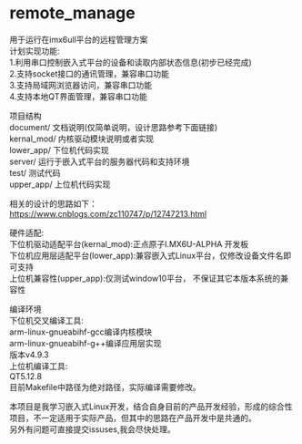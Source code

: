 # remote_manage
用于运行在imx6ull平台的远程管理方案  
计划实现功能:  
1.利用串口控制嵌入式平台的设备和读取内部状态信息(初步已经完成)  
2.支持socket接口的通讯管理，兼容串口功能  
3.支持局域网浏览器访问，兼容串口功能  
4.支持本地QT界面管理，兼容串口功能  
  
项目结构  
document/   文档说明(仅简单说明，设计思路参考下面链接)  
kernal_mod/ 内核驱动模块说明或者实现  
lower_app/  下位机代码实现  
server/     运行于嵌入式平台的服务器代码和支持环境   
test/       测试代码  
upper_app/  上位机代码实现  

相关的设计的思路如下：    
https://www.cnblogs.com/zc110747/p/12747213.html    

硬件适配:  
下位机驱动适配平台(kernal_mod):正点原子I.MX6U-ALPHA 开发板  
下位机应用层适配平台(lower_app):兼容嵌入式Linux平台，仅修改设备文件名即可支持  
上位机兼容性(upper_app):仅测试window10平台， 不保证其它本版本系统的兼容性      

编译环境  
下位机交叉编译工具:    
arm-linux-gnueabihf-gcc编译内核模块  
arm-linux-gnueabihf-g++编译应用层实现  
版本v4.9.3  
上位机编译工具:  
QT5.12.8  
目前Makefile中路径为绝对路径，实际编译需要修改。  

本项目是我学习嵌入式Linux开发，结合自身目前的产品开发经验，形成的综合性项目，不一定适用于实际产品，但其中的思路在产品开发中是共通的。  
另外有问题可直接提交issuses,我会尽快处理。
